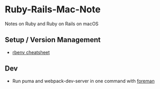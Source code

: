# Ruby-Rails-Mac-Note
Notes on Ruby and Ruby on Rails on macOS

## Setup / Version Management

- [rbenv cheatsheet](./rbenv.md)

## Dev

- Run puma and webpack-dev-server in one command with [foreman](./foreman.md)

